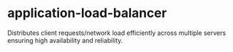 # application-load-balancer
Distributes client requests/network load efficiently across multiple servers ensuring high availability and reliability.
